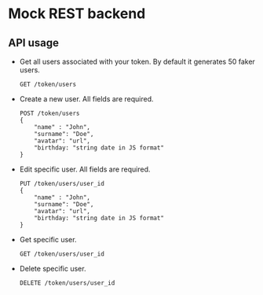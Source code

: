 # Mock REST backend

## API usage

* Get all users associated with your token. By default it generates 50 faker users.

    ```
    GET /token/users
    ```

* Create a new user. All fields are required.

    ```
    POST /token/users
    {
        "name" : "John",
        "surname": "Doe",
        "avatar": "url",
        "birthday: "string date in JS format"
    }
    ```

* Edit specific user. All fields are required.

    ```
    PUT /token/users/user_id
    {
        "name" : "John",
        "surname": "Doe",
        "avatar": "url",
        "birthday: "string date in JS format"
    }
    ```

* Get specific user.

    ```
    GET /token/users/user_id
    ```

* Delete specific user.

    ```
    DELETE /token/users/user_id
    ```


